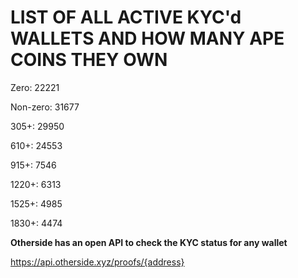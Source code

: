 # LIST OF ALL ACTIVE KYC'd WALLETS AND HOW MANY APE COINS THEY OWN

Zero: 22221

Non-zero: 31677

305+: 29950

610+: 24553

915+: 7546

1220+: 6313

1525+: 4985

1830+: 4474

**Otherside has an open API to check the KYC status for any wallet**

https://api.otherside.xyz/proofs/{address}